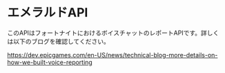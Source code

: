 # エメラルドAPI

このAPIはフォートナイトにおけるボイスチャットのレポートAPIです。詳しくは以下のブログを確認してください。

https://dev.epicgames.com/en-US/news/technical-blog-more-details-on-how-we-built-voice-reporting
